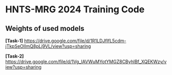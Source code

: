 # HNTS-MRG 2024 Training Code

## Weights of used models

**[Task-1]** https://drive.google.com/file/d/1R1LDJfIfL5cdm-jTkpSeOIImQ8pLj9VL/view?usp=sharing

**[Task-2]** https://drive.google.com/file/d/1Vg_IAVWuMYotYMGZ8CByhlBf_XQEKWzy/view?usp=sharing
